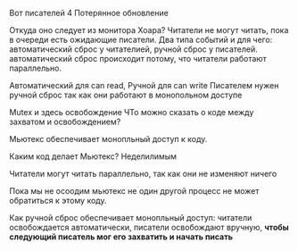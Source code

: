 Вот писателей 4 
Потерянное обновление

Откуда оно следует из монитора Хоара? Читатели не могут читать, пока в очереди есть ожидающие писатели.
Два типа событий и для чего: автоматический сброс у читателией, ручной сброс у писателей.
автоматический сброс происходит потому, что читатели работают параллельно.

Автоматический для can read, Ручной для can write
Писателем нужен ручной сброс так как они работают в монопольном доступе

Mutex и здесь освобождение
ЧТо можно сказать о коде между захватом и освобождением?

Мьютекс обеспечивает монопльный доступ к коду. 

Каким код делает Мьютекс? Неделилимым

Читатели могут читать параллельно, так как они не изменяют ничего

Пока мы не осоодим мьютекс не один другой процесс не может обратиться к этому коду.

Как ручной сброс обеспечивает монопльный доступ: читатели освобождается автоматически, писатели освобождают вручную,
**чтобы следующий писатель мог его захватить и начать писать**